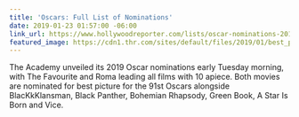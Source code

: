 ```yaml
---
title: 'Oscars: Full List of Nominations'
date: 2019-01-23 01:57:00 -06:00
link_url: https://www.hollywoodreporter.com/lists/oscar-nominations-2019-complete-list-nominees-1172407/item/best-picture-1172473
featured_image: https://cdn1.thr.com/sites/default/files/2019/01/best_picture-_oscar_2019-h_2019_0.jpg
---
```


The Academy unveiled its 2019 Oscar nominations early Tuesday morning, with The Favourite and Roma leading all films with 10 apiece. Both movies are nominated for best picture for the 91st Oscars alongside BlacKkKlansman, Black Panther, Bohemian Rhapsody, Green Book, A Star Is Born and Vice.